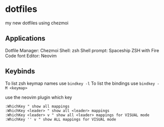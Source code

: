 # dotfiles
my new dotfiles using chezmoi

## Applications
Dotfile Manager: Chezmoi
Shell: zsh
Shell prompt: Spaceship ZSH with Fire Code font
Editor: Neovim

## Keybinds
To list zsh keymap names use `bindkey -l`
To list the bindings use `bindkey -M <keymap>`

use the neovim plugin which key
```
:WhichKey " show all mappings
:WhichKey <leader> " show all <leader> mappings
:WhichKey <leader> v " show all <leader> mappings for VISUAL mode
:WhichKey '' v " show ALL mappings for VISUAL mode
```
